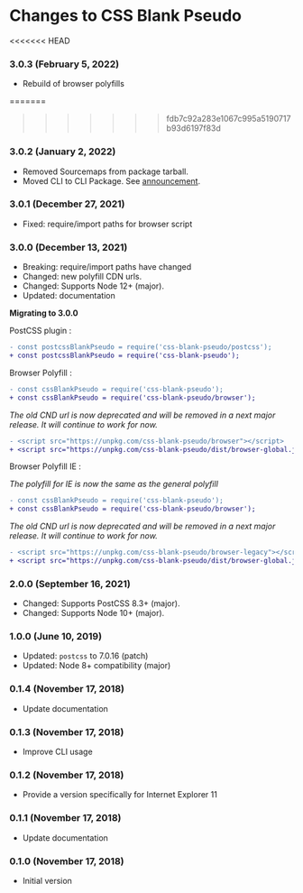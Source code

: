 # Changes to CSS Blank Pseudo

<<<<<<< HEAD
### 3.0.3 (February 5, 2022)

- Rebuild of browser polyfills

=======
>>>>>>> fdb7c92a283e1067c995a5190717b93d6197f83d
### 3.0.2 (January 2, 2022)

- Removed Sourcemaps from package tarball.
- Moved CLI to CLI Package. See [announcement](https://github.com/csstools/postcss-plugins/discussions/121).

### 3.0.1 (December 27, 2021)

- Fixed: require/import paths for browser script

### 3.0.0 (December 13, 2021)

- Breaking: require/import paths have changed
- Changed: new polyfill CDN urls.
- Changed: Supports Node 12+ (major).
- Updated: documentation

**Migrating to 3.0.0**

PostCSS plugin :

```diff
- const postcssBlankPseudo = require('css-blank-pseudo/postcss');
+ const postcssBlankPseudo = require('css-blank-pseudo');
```

Browser Polyfill :

```diff
- const cssBlankPseudo = require('css-blank-pseudo');
+ const cssBlankPseudo = require('css-blank-pseudo/browser');
```

_The old CND url is now deprecated and will be removed in a next major release._
_It will continue to work for now._

```diff
- <script src="https://unpkg.com/css-blank-pseudo/browser"></script>
+ <script src="https://unpkg.com/css-blank-pseudo/dist/browser-global.js"></script>
```

Browser Polyfill IE :

_The polyfill for IE is now the same as the general polyfill_

```diff
- const cssBlankPseudo = require('css-blank-pseudo');
+ const cssBlankPseudo = require('css-blank-pseudo/browser');
```

_The old CND url is now deprecated and will be removed in a next major release._
_It will continue to work for now._

```diff
- <script src="https://unpkg.com/css-blank-pseudo/browser-legacy"></script>
+ <script src="https://unpkg.com/css-blank-pseudo/dist/browser-global.js"></script>
```

### 2.0.0 (September 16, 2021)

- Changed: Supports PostCSS 8.3+ (major).
- Changed: Supports Node 10+ (major).

### 1.0.0 (June 10, 2019)

- Updated: `postcss` to 7.0.16 (patch)
- Updated: Node 8+ compatibility (major)

### 0.1.4 (November 17, 2018)

- Update documentation

### 0.1.3 (November 17, 2018)

- Improve CLI usage

### 0.1.2 (November 17, 2018)

- Provide a version specifically for Internet Explorer 11

### 0.1.1 (November 17, 2018)

- Update documentation

### 0.1.0 (November 17, 2018)

- Initial version
